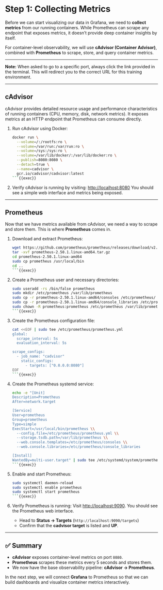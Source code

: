 # Step 1: Collecting Metrics

Before we can start visualizing our data in Grafana, we need to **collect metrics** from our running containers. While Prometheus can scrape any endpoint that exposes metrics, it doesn’t provide deep container insights by itself.

For container-level observability, we will use **cAdvisor (Container Advisor)**, combined with **Prometheus** to scrape, store, and query container metrics.

---

**Note:** When asked to go to a specific port, always click the link provided in the terminal. This will redirect you to the correct URL for this training environment.

---

## cAdvisor

cAdvisor provides detailed resource usage and performance characteristics of running containers (CPU, memory, disk, network metrics). It exposes metrics at an HTTP endpoint that Prometheus can consume directly.

1. Run cAdvisor using Docker:

   ```bash
   docker run \
     --volume=/:/rootfs:ro \
     --volume=/var/run:/var/run:ro \
     --volume=/sys:/sys:ro \
     --volume=/var/lib/docker/:/var/lib/docker:ro \
     --publish=8080:8080 \
     --detach=true \
     --name=cadvisor \
     gcr.io/cadvisor/cadvisor:latest
   ```{{exec}}

2. Verify cAdvisor is running by visiting:
   [http://localhost:8080]({{TRAFFIC_HOST1_8080}})
   You should see a simple web interface and metrics being exposed.

---

## Prometheus

Now that we have metrics available from cAdvisor, we need a way to scrape and store them. This is where **Prometheus** comes in.

1. Download and extract Prometheus:

   ```bash
   wget https://github.com/prometheus/prometheus/releases/download/v2.50.1/prometheus-2.50.1.linux-amd64.tar.gz
   tar -xvf prometheus-2.50.1.linux-amd64.tar.gz
   cd prometheus-2.50.1.linux-amd64
   sudo cp prometheus /usr/local/bin
   cd ..
   ```{{exec}}

2. Create a Prometheus user and necessary directories:

   ```bash
   sudo useradd -rs /bin/false prometheus
   sudo mkdir /etc/prometheus /var/lib/prometheus
   sudo cp -r prometheus-2.50.1.linux-amd64/consoles /etc/prometheus/
   sudo cp -r prometheus-2.50.1.linux-amd64/console_libraries /etc/prometheus/
   sudo chown -R prometheus:prometheus /etc/prometheus /var/lib/prometheus
   ```{{exec}}

3. Create the Prometheus configuration file:

   ```bash
   cat <<EOF | sudo tee /etc/prometheus/prometheus.yml
   global:
     scrape_interval: 5s
     evaluation_interval: 5s

   scrape_configs:
     - job_name: "cadvisor"
       static_configs:
         - targets: ["0.0.0.0:8080"]
   EOF
   ```{{exec}}

4. Create the Prometheus systemd service:

   ```bash
   echo -e "[Unit]
   Description=Prometheus
   After=network.target

   [Service]
   User=prometheus
   Group=prometheus
   Type=simple
   ExecStart=/usr/local/bin/prometheus \\
     --config.file=/etc/prometheus/prometheus.yml \\
     --storage.tsdb.path=/var/lib/prometheus \\
     --web.console.templates=/etc/prometheus/consoles \\
     --web.console.libraries=/etc/prometheus/console_libraries

   [Install]
   WantedBy=multi-user.target" | sudo tee /etc/systemd/system/prometheus.service
   ```{{exec}}

5. Enable and start Prometheus:

   ```bash
   sudo systemctl daemon-reload
   sudo systemctl enable prometheus
   sudo systemctl start prometheus
   ```{{exec}}

6. Verify Prometheus is running:
   Visit [http://localhost:9090]({{TRAFFIC_HOST1_9090}}).
   You should see the Prometheus web interface.

   - Head to **Status → Targets** (`http://localhost:9090/targets`)
   - Confirm that the **cadvisor target** is listed and **UP**.

---

## ✅ Summary

- **cAdvisor** exposes container-level metrics on port `8080`.
- **Prometheus** scrapes these metrics every 5 seconds and stores them.
- We now have the base observability pipeline: **cAdvisor → Prometheus**.

In the next step, we will connect **Grafana** to Prometheus so that we can build dashboards and visualize container metrics interactively.
